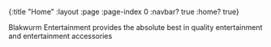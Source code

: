 {:title "Home"
 :layout :page
 :page-index 0
 :navbar? true
 :home? true}

Blakwurm Entertainment provides the absolute best in quality entertainment and entertainment accessories


